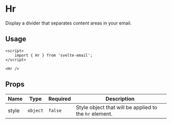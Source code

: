 # Hr

Display a divider that separates content areas in your email.

## Usage

```svelte
<script>
	import { Hr } from 'svelte-email';
</script>

<Hr />
```

## Props

<script>
	import { Chip } from '@svelteness/kit-docs';
</script>

| Name               | Type     | Required | Description                                            |
| ------------------ | -------- | -------- | ------------------------------------------------------ |
| <Chip>style</Chip> | `object` | `false`  | Style object that will be applied to the `hr` element. |
